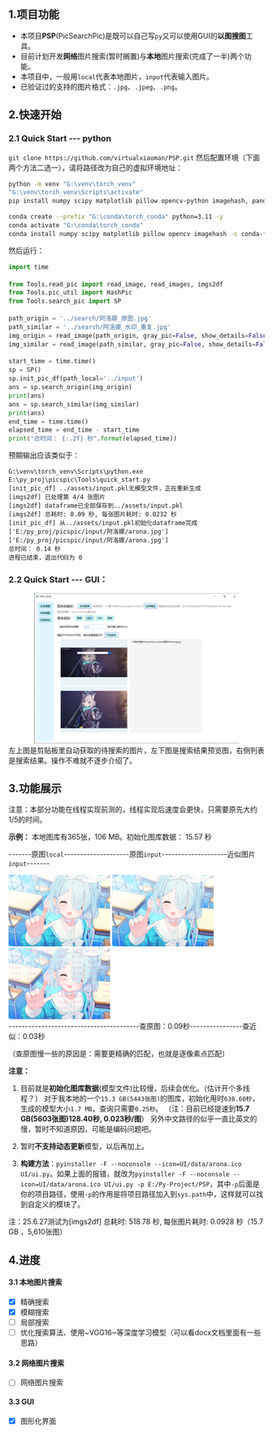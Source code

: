 ## 1.项目功能
- 本项目**PSP**(PicSearchPic)是既可以自己写`py`又可以使用GUI的**以图搜图**工具。
- 目前计划开发**网络**图片搜索(暂时搁置)与**本地**图片搜索(完成了一半)两个功能。
- 本项目中，一般用`local`代表本地图片，`input`代表输入图片。
- 已验证过的支持的图片格式：`.jpg`、`.jpeg`、`.png`。



## 2.快速开始

### 2.1 Quick Start --- python

`git clone https://github.com/virtualxiaoman/PSP.git`
然后配置环境（下面两个方法二选一），请将路径改为自己的虚拟环境地址：
```bash
python -m venv "G:\venv\torch_venv"
"G:\venv\torch_venv\Scripts\activate"
pip install numpy scipy matplotlib pillow opencv-python imagehash, pandas
```
```bash
conda create --prefix "G:\conda\torch_conda" python=3.11 -y
conda activate "G:\conda\torch_conda"
conda install numpy scipy matplotlib pillow opencv imagehash -c conda-forge
```

然后运行：
```python
import time

from Tools.read_pic import read_image, read_images, imgs2df
from Tools.pic_util import HashPic
from Tools.search_pic import SP

path_origin = '../search/阿洛娜_原图.jpg'
path_similar = '../search/阿洛娜_水印_重复.jpg'
img_origin = read_image(path_origin, gray_pic=False, show_details=False)
img_similar = read_image(path_similar, gray_pic=False, show_details=False)

start_time = time.time()
sp = SP()
sp.init_pic_df(path_local='../input')
ans = sp.search_origin(img_origin)
print(ans)
ans = sp.search_similar(img_similar)
print(ans)
end_time = time.time()
elapsed_time = end_time - start_time
print("总时间： {:.2f} 秒".format(elapsed_time))
```

预期输出应该类似于：
```
G:\venv\torch_venv\Scripts\python.exe E:\py_proj\picspic\Tools\quick_start.py 
[init_pic_df] ../assets/input.pkl无模型文件，正在重新生成
[imgs2df] 已处理第 4/4 张图片
[imgs2df] dataframe已全部保存到../assets/input.pkl
[imgs2df] 总耗时: 0.09 秒, 每张图片耗时: 0.0232 秒
[init_pic_df] 从../assets/input.pkl初始化dataframe完成
['E:/py_proj/picspic/input/阿洛娜/arona.jpg']
['E:/py_proj/picspic/input/阿洛娜/arona.jpg']
总时间： 0.14 秒
进程已结束，退出代码为 0
```

### 2.2 Quick Start --- GUI：
<div align="center">
    <img src="assets/界面.png" width="80%">
</div>
左上图是剪贴板里自动获取的待搜索的图片，左下图是搜索结果预览图，右侧列表是搜索结果。操作不难就不逐步介绍了。



## 3.功能展示

注意：本部分功能在线程实现前测的，线程实现后速度会更快，只需要原先大约1/5的时间。

**示例：**
本地图库有365张，106 MB。初始化图库数据： 15.57 秒

-------原图`local`--------------------原图`input`--------------------近似图片`input`-------
<div>
    <img src="input/阿洛娜/arona.jpg" width="200">
    <img src="search/阿洛娜_原图.jpg" width="200">
    <img src="search/阿洛娜_水印_重复.jpg" width="200">
</div>
----------------------------------------查原图：0.09秒----------------查近似：0.03秒

（查原图慢一些的原因是：需要更精确的匹配，也就是逐像素点匹配）


**注意：**
1. 目前就是**初始化图库数据**(模型文件)比较慢，后续会优化。（估计开个多线程？）
对于我本地的一个`15.3 GB(5443张图)`的图库，初始化用时`638.60秒`，生成的模型大小`1.7 MB`，查询只需要`0.25秒`。
（注：目前已经提速到**15.7 GB(5603张图)128.40秒, 0.023秒/图**）
另外中文路径的似乎一直比英文的慢，暂时不知道原因，可能是编码问题吧。

2. 暂时**不支持动态更新**模型，以后再加上。

3. **构建方法**：`pyinstaller -F --noconsole --icon=UI/data/arona.ico UI/ui.py`。如果上面的报错，就改为`pyinstaller -F --noconsole --icon=UI/data/arona.ico UI/ui.py -p E:/Py-Project/PSP`，其中`-p`后面是你的项目路径，使用`-p`的作用是将项目路径加入到`sys.path`中，这样就可以找到自定义的模块了。

注：25.6.27测试为[imgs2df] 总耗时: 518.78 秒, 每张图片耗时: 0.0928 秒（15.7 GB ，5,610张图）

## 4.进度
#### 3.1 本地图片搜索
- [x] 精确搜索
- [x] 模糊搜索
- [ ] 局部搜索
- [ ] 优化搜索算法、使用~VGG16~等深度学习模型（可以看docx文档里面有一些思路）
#### 3.2 网络图片搜索
- [ ] 网络图片搜索
#### 3.3 GUI
- [x] 图形化界面